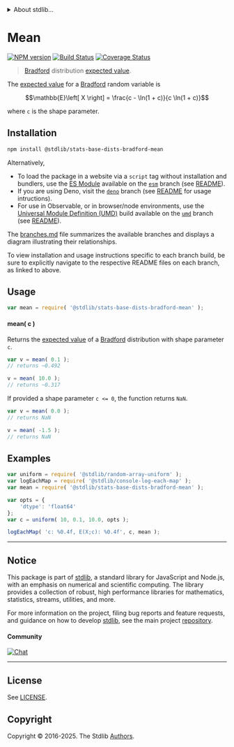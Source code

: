 <!--

@license Apache-2.0

Copyright (c) 2025 The Stdlib Authors.

Licensed under the Apache License, Version 2.0 (the "License");
you may not use this file except in compliance with the License.
You may obtain a copy of the License at

   http://www.apache.org/licenses/LICENSE-2.0

Unless required by applicable law or agreed to in writing, software
distributed under the License is distributed on an "AS IS" BASIS,
WITHOUT WARRANTIES OR CONDITIONS OF ANY KIND, either express or implied.
See the License for the specific language governing permissions and
limitations under the License.

-->


<details>
  <summary>
    About stdlib...
  </summary>
  <p>We believe in a future in which the web is a preferred environment for numerical computation. To help realize this future, we've built stdlib. stdlib is a standard library, with an emphasis on numerical and scientific computation, written in JavaScript (and C) for execution in browsers and in Node.js.</p>
  <p>The library is fully decomposable, being architected in such a way that you can swap out and mix and match APIs and functionality to cater to your exact preferences and use cases.</p>
  <p>When you use stdlib, you can be absolutely certain that you are using the most thorough, rigorous, well-written, studied, documented, tested, measured, and high-quality code out there.</p>
  <p>To join us in bringing numerical computing to the web, get started by checking us out on <a href="https://github.com/stdlib-js/stdlib">GitHub</a>, and please consider <a href="https://opencollective.com/stdlib">financially supporting stdlib</a>. We greatly appreciate your continued support!</p>
</details>

# Mean

[![NPM version][npm-image]][npm-url] [![Build Status][test-image]][test-url] [![Coverage Status][coverage-image]][coverage-url] <!-- [![dependencies][dependencies-image]][dependencies-url] -->

> [Bradford][bradford-distribution] distribution [expected value][expected-value].

<!-- Section to include introductory text. Make sure to keep an empty line after the intro `section` element and another before the `/section` close. -->

<section class="intro">

The [expected value][expected-value] for a [Bradford][bradford-distribution] random variable is

<!-- <equation class="equation" label="eq:bradford_expectation" align="center" raw="\mathbb{E}\left[ X \right] = \frac{c - \ln(1 + c)}{c \ln(1 + c)}" alt="Expected value for a Bradford distribution."> -->

```math
\mathbb{E}\left[ X \right] = \frac{c - \ln(1 + c)}{c \ln(1 + c)}
```

<!-- <div class="equation" align="center" data-raw-text="\mathbb{E}\left[ X \right] = \frac{c - \ln(1 + c)}{c \ln(1 + c)}" data-equation="eq:bradford_expectation">
    <img src="https://cdn.jsdelivr.net/gh/stdlib-js/stdlib@591cf9d5c3a0cd3c1ceec961e5c49d73a68374cb/lib/node_modules/@stdlib/stats/base/dists/bradford/mean/docs/img/equation_bradford_expectation.svg" alt="Expected value for a Bradford distribution.">
    <br>
</div> -->

<!-- </equation> -->

where `c` is the shape parameter.

</section>

<!-- /.intro -->

<!-- Package usage documentation. -->

<section class="installation">

## Installation

```bash
npm install @stdlib/stats-base-dists-bradford-mean
```

Alternatively,

-   To load the package in a website via a `script` tag without installation and bundlers, use the [ES Module][es-module] available on the [`esm`][esm-url] branch (see [README][esm-readme]).
-   If you are using Deno, visit the [`deno`][deno-url] branch (see [README][deno-readme] for usage intructions).
-   For use in Observable, or in browser/node environments, use the [Universal Module Definition (UMD)][umd] build available on the [`umd`][umd-url] branch (see [README][umd-readme]).

The [branches.md][branches-url] file summarizes the available branches and displays a diagram illustrating their relationships.

To view installation and usage instructions specific to each branch build, be sure to explicitly navigate to the respective README files on each branch, as linked to above.

</section>

<section class="usage">

## Usage

```javascript
var mean = require( '@stdlib/stats-base-dists-bradford-mean' );
```

#### mean( c )

Returns the [expected value][expected-value] of a [Bradford][bradford-distribution] distribution with shape parameter `c`.

```javascript
var v = mean( 0.1 );
// returns ~0.492

v = mean( 10.0 );
// returns ~0.317
```

If provided a shape parameter `c <= 0`, the function returns `NaN`.

```javascript
var v = mean( 0.0 );
// returns NaN

v = mean( -1.5 );
// returns NaN
```

</section>

<!-- /.usage -->

<!-- Package usage notes. Make sure to keep an empty line after the `section` element and another before the `/section` close. -->

<section class="notes">

</section>

<!-- /.notes -->

<!-- Package usage examples. -->

<section class="examples">

## Examples

<!-- eslint no-undef: "error" -->

```javascript
var uniform = require( '@stdlib/random-array-uniform' );
var logEachMap = require( '@stdlib/console-log-each-map' );
var mean = require( '@stdlib/stats-base-dists-bradford-mean' );

var opts = {
    'dtype': 'float64'
};
var c = uniform( 10, 0.1, 10.0, opts );

logEachMap( 'c: %0.4f, E(X;c): %0.4f', c, mean );

```

</section>

<!-- /.examples -->

<!-- Section for related `stdlib` packages. Do not manually edit this section, as it is automatically populated. -->

<section class="related">

</section>

<!-- /.related -->

<!-- Section for all links. Make sure to keep an empty line after the `section` element and another before the `/section` close. -->


<section class="main-repo" >

* * *

## Notice

This package is part of [stdlib][stdlib], a standard library for JavaScript and Node.js, with an emphasis on numerical and scientific computing. The library provides a collection of robust, high performance libraries for mathematics, statistics, streams, utilities, and more.

For more information on the project, filing bug reports and feature requests, and guidance on how to develop [stdlib][stdlib], see the main project [repository][stdlib].

#### Community

[![Chat][chat-image]][chat-url]

---

## License

See [LICENSE][stdlib-license].


## Copyright

Copyright &copy; 2016-2025. The Stdlib [Authors][stdlib-authors].

</section>

<!-- /.stdlib -->

<!-- Section for all links. Make sure to keep an empty line after the `section` element and another before the `/section` close. -->

<section class="links">

[npm-image]: http://img.shields.io/npm/v/@stdlib/stats-base-dists-bradford-mean.svg
[npm-url]: https://npmjs.org/package/@stdlib/stats-base-dists-bradford-mean

[test-image]: https://github.com/stdlib-js/stats-base-dists-bradford-mean/actions/workflows/test.yml/badge.svg?branch=main
[test-url]: https://github.com/stdlib-js/stats-base-dists-bradford-mean/actions/workflows/test.yml?query=branch:main

[coverage-image]: https://img.shields.io/codecov/c/github/stdlib-js/stats-base-dists-bradford-mean/main.svg
[coverage-url]: https://codecov.io/github/stdlib-js/stats-base-dists-bradford-mean?branch=main

<!--

[dependencies-image]: https://img.shields.io/david/stdlib-js/stats-base-dists-bradford-mean.svg
[dependencies-url]: https://david-dm.org/stdlib-js/stats-base-dists-bradford-mean/main

-->

[chat-image]: https://img.shields.io/gitter/room/stdlib-js/stdlib.svg
[chat-url]: https://app.gitter.im/#/room/#stdlib-js_stdlib:gitter.im

[stdlib]: https://github.com/stdlib-js/stdlib

[stdlib-authors]: https://github.com/stdlib-js/stdlib/graphs/contributors

[umd]: https://github.com/umdjs/umd
[es-module]: https://developer.mozilla.org/en-US/docs/Web/JavaScript/Guide/Modules

[deno-url]: https://github.com/stdlib-js/stats-base-dists-bradford-mean/tree/deno
[deno-readme]: https://github.com/stdlib-js/stats-base-dists-bradford-mean/blob/deno/README.md
[umd-url]: https://github.com/stdlib-js/stats-base-dists-bradford-mean/tree/umd
[umd-readme]: https://github.com/stdlib-js/stats-base-dists-bradford-mean/blob/umd/README.md
[esm-url]: https://github.com/stdlib-js/stats-base-dists-bradford-mean/tree/esm
[esm-readme]: https://github.com/stdlib-js/stats-base-dists-bradford-mean/blob/esm/README.md
[branches-url]: https://github.com/stdlib-js/stats-base-dists-bradford-mean/blob/main/branches.md

[stdlib-license]: https://raw.githubusercontent.com/stdlib-js/stats-base-dists-bradford-mean/main/LICENSE

[bradford-distribution]: https://en.wikipedia.org/wiki/Bradford%27s_law

[expected-value]: https://en.wikipedia.org/wiki/Expected_value

</section>

<!-- /.links -->
